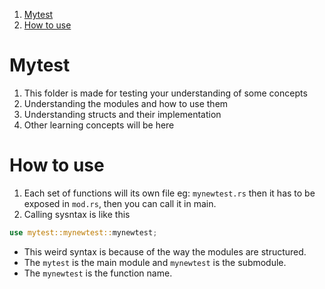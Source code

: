 1. [Mytest](#mytest)
2. [How to use](#how-to-use)


# Mytest

1. This folder is made for testing your understanding of some concepts 
2. Understanding the modules and how to use them 
3. Understanding structs and their implementation 
4. Other learning concepts will be here 

# How to use 

1. Each set of functions will its own file eg: `mynewtest.rs` then it has to be exposed in `mod.rs`, then you can call it in main.
2. Calling sysntax is like this 

```rs 
use mytest::mynewtest::mynewtest;
```
- This weird syntax is because of the way the modules are structured.
- The `mytest` is the main module and `mynewtest` is the submodule.
- The `mynewtest` is the function name.